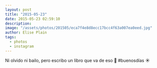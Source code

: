 ```yaml
---
layout: post
title: "2015-05-23"
date: 2015-05-23 02:59:10
description: 
image: "/assets/photos/201505/eca7f4e8d8ecc17bcc4f63a007ea0eed.jpg"
author: Elise Plain
tags: 
  - photos
  - instagram
---
```


Ni olvido ni bailo, pero escribo un libro que va de eso 🐾 #buenosdías ☀️
<p></p>
